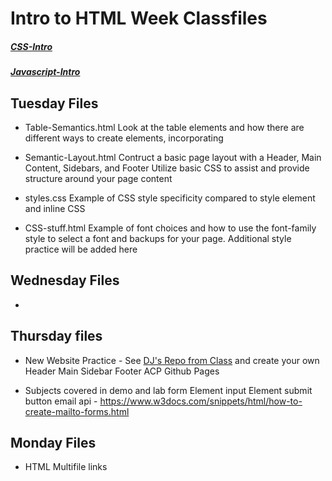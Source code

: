 # Intro to HTML Week Classfiles
##### [CSS-Intro](https://github.com/CodeCrew-CodeSchool/css-intro)
##### [Javascript-Intro](https://github.com/CodeCrew-CodeSchool/javascript-intro)

## Tuesday Files
- Table-Semantics.html
  Look at the table elements and how there are different ways to create elements, incorporating

- Semantic-Layout.html
  Contruct a basic page layout with a Header, Main Content, Sidebars, and Footer
  Utilize basic CSS to assist and provide structure around your page content

- styles.css
  Example of CSS style specificity compared to style element and inline CSS

- CSS-stuff.html
  Example of font choices and how to use the font-family style to select a font and backups for your page. Additional style practice will be added here

## Wednesday Files

- 

## Thursday files

- New Website Practice - See [DJ's Repo from Class](https://github.com/mrjones91/HTML-Forms) and create your own
  Header
  Main
  Sidebar
  Footer
  ACP
  Github Pages

- Subjects covered in demo and lab
  form Element
  input Element
  submit button
  email api - https://www.w3docs.com/snippets/html/how-to-create-mailto-forms.html

## Monday Files

- HTML Multifile links

